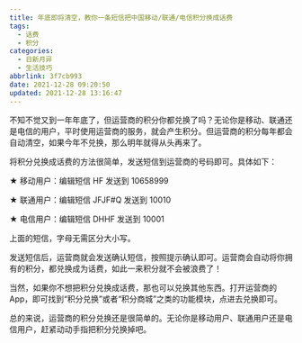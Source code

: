 ```yaml
---
title: 年底即将清空，教你一条短信把中国移动/联通/电信积分换成话费
tags:
  - 话费
  - 积分
categories:
  - 日新月异
  - 生活技巧
abbrlink: 3f7cb993
date: 2021-12-28 09:20:50
updated: 2021-12-28 13:16:47
---
```


不知不觉又到一年年底了，但运营商的积分你都兑换了吗？无论你是移动、联通还是电信的用户，平时使用运营商的服务，就会产生积分。但运营商的积分每年都会自动清空，如果今年不兑换，那么明年就得从头再来了。

将积分兑换成话费的方法很简单，发送短信到运营商的号码即可。具体如下：

 ★ 移动用户：编辑短信 HF 发送到 10658999

 ★ 联通用户：编辑短信 JFJF#Q 发送到 10010

 ★ 电信用户：编辑短信 DHHF 发送到 10001

上面的短信，字母无需区分大小写。

发送短信后，运营商就会发送确认短信，按照提示确认即可。运营商会自动将你拥有的积分，都兑换成为话费，如此一来积分就不会被浪费了！

当然，如果你不想把积分兑换成话费，那也可以兑换其他东西。打开运营商的 App，即可找到“积分兑换”或者“积分商城”之类的功能模块，点进去兑换即可。

总的来说，运营商的积分兑换还是很简单的。无论你是移动用户、联通用户还是电信用户，赶紧动动手指把积分兑换掉吧。